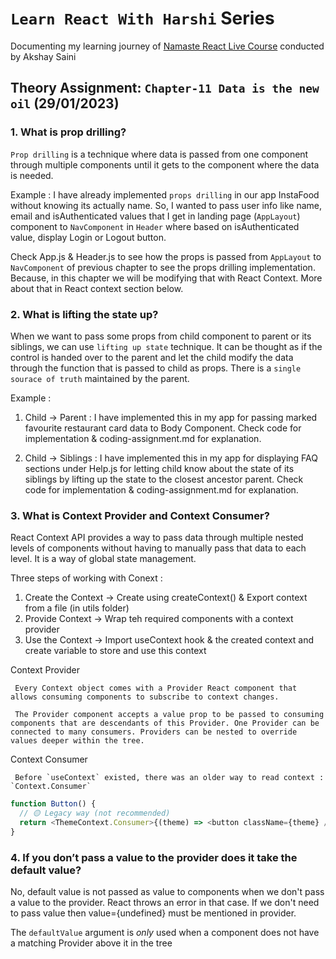 # `Learn React With Harshi` Series

Documenting my learning journey of [Namaste React Live Course](https://learn.namastedev.com/) conducted by Akshay Saini

## Theory Assignment: `Chapter-11 Data is the new oil` (29/01/2023)

### 1. What is prop drilling?

`Prop drilling` is a technique where data is passed from one component through multiple components until it gets to the component where the data is needed.

<ans>Example : </ans>
I have already implemented `props drilling` in our app InstaFood without knowing its actually name. So, I wanted to pass user info like name, email and isAuthenticated values that I get in landing page (`AppLayout`) component to `NavComponent` in `Header` where based on isAuthenticated value, display Login or Logout button.

Check App.js & Header.js to see how the props is passed from `AppLayout` to `NavComponent` of previous chapter to see the props drilling implementation. Because, in this chapter we will be modifying that with React Context. More about that in React context section below.

### 2. What is lifting the state up?

When we want to pass some props from child component to parent or its siblings, we can use `lifting up state` technique. It can be thought as if the control is handed over to the parent and let the child modify the data through the function that is passed to child as props. There is a `single sourace of truth` maintained by the parent.

<ans>Example : </ans>

1. Child -> Parent : I have implemented this in my app for passing marked favourite restaurant card data to Body Component. Check code for implementation & coding-assignment.md for explanation.

2. Child -> Siblings : I have implemented this in my app for displaying FAQ sections under Help.js for letting child know about the state of its siblings by lifting up the state to the closest ancestor parent.
   Check code for implementation & coding-assignment.md for explanation.

### 3. What is Context Provider and Context Consumer?

React Context API provides a way to pass data through multiple nested levels of components without having to manually pass that data to each level. It is a way of global state management.

Three steps of working with Conext :

1.  Create the Context -> Create using createContext() & Export context from a file (in utils folder)
2.  Provide Context -> Wrap teh required components with a context provider
3.  Use the Context -> Import useContext hook & the created context and create variable to store and use this context

<ans>Context Provider</ans>

     Every Context object comes with a Provider React component that allows consuming components to subscribe to context changes.

     The Provider component accepts a value prop to be passed to consuming components that are descendants of this Provider. One Provider can be connected to many consumers. Providers can be nested to override values deeper within the tree.

<ans>Context Consumer</ans>

     Before `useContext` existed, there was an older way to read context : `Context.Consumer`

```javascript
function Button() {
  // 🟡 Legacy way (not recommended)
  return <ThemeContext.Consumer>{(theme) => <button className={theme} />}</ThemeContext.Consumer>
}
```

### 4. If you don’t pass a value to the provider does it take the default value?

No, default value is not passed as value to components when we don't pass a value to the provider. React throws an error in that case. If we don't need to pass value then value={undefined} must be mentioned in provider.

The `defaultValue` argument is _only_ used when a component does not have a matching Provider above it in the tree
